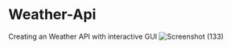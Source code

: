 # Weather-Api
Creating an Weather API with interactive GUI
![Screenshot (133)](https://user-images.githubusercontent.com/88262074/162933399-3de68073-5d39-4e6c-a174-bd8dfdbc06a5.png)

